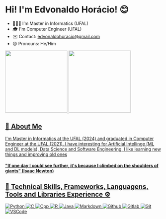 # Hi! I'm Edvonaldo Horácio! 😊

<!--
**NaldoHoracio/naldohoracio** is a ✨ _special_ ✨ repository because its `README.md` (this file) appears on your GitHub profile.

Here are some ideas to get you started:

- 🔭 I’m currently working on ...
- 🌱 I’m currently learning ...
- 👯 I’m looking to collaborate on ...
- 🤔 I’m looking for help with ...
- 💬 Ask me about ...
- 📫 How to reach me: ...
- 😄 Pronouns: ...
- ⚡ Fun fact: ...
-->

- 👨🏾‍🎓 I’m Master in Informatics (UFAL)
- 🎓 I'm Computer Engineer (UFAL)
- ✉️ Contact: edvonaldohoracio@gmail.com
- 😄 Pronouns: He/Him

<div>
  <a href="https://beacons.ai/naldohoracio">
  <img height="200em" src="https://github-readme-stats.vercel.app/api?username=naldohoracio&show_icons=true&theme=dracula&include_all_commits=true&count_private=true" />
  <img height="200em" src="https://github-readme-stats.vercel.app/api/top-langs/?username=naldohoracio&layout=compact&langs_count=16&theme=dracula" />
</div>

## 💭 About Me
 I'm Master in Informatics at the UFAL (2024) and graduated in Computer Engineer at the UFAL (2021). I have interesting for Artificial Intellinge (ML and DL models), Data Science and Software Engineering. I like learning new things and improving old ones

#### "If one day I could see further, it's because I climbed on the shoulders of giants" (Isaac Newton)

## 📍 Technical Skills, Frameworks, Languagens, Tools and Libraries Experience ⚙️

<p>
  <img alt="Python" src="https://img.shields.io/badge/python-3670A0?style=for-the-badge&logo=python&logoColor=ffdd54" />
  <img alt="C" src="https://img.shields.io/badge/C-00599C?style=for-the-badge&logo=c&logoColor=white" />
  <img alt="Cpp" src="https://img.shields.io/badge/C%2B%2B-00599C?style=for-the-badge&logo=c%2B%2B&logoColor=white" />
  <img alt="R" src="https://img.shields.io/badge/R-276DC3?style=for-the-badge&logo=r&logoColor=white" />
  <img alt="Java" src="https://img.shields.io/badge/java-%23ED8B00.svg?style=for-the-badge&logo=openjdk&logoColor=white" />
  <img alt="Markdown" src="https://img.shields.io/badge/Markdown-000?style=for-the-badge&logo=markdown" />
  <img alt="Github" src="https://img.shields.io/badge/GitHub-100000?style=for-the-badge&logo=github&logoColor=white" />
  <img alt="Gitlab" src="https://img.shields.io/badge/GitLab-330F63?style=for-the-badge&logo=gitlab&logoColor=white" />
  <img alt="Git" src="https://img.shields.io/badge/GIT-E44C30?style=for-the-badge&logo=git&logoColor=white" />
  <img alt="VSCode" src="https://img.shields.io/badge/Vscode-007ACC?style=for-the-badge&logo=visual-studio-code&logoColor=white" />
</p>
























